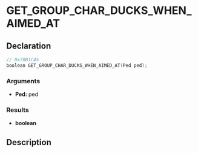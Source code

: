 # GET_GROUP_CHAR_DUCKS_WHEN_AIMED_AT

## Declaration
```cpp
// 0x70B1C45
boolean GET_GROUP_CHAR_DUCKS_WHEN_AIMED_AT(Ped ped);
```

### Arguments
- **Ped:** ped

### Results
- **boolean**

## Description
